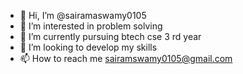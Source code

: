 - 👋 Hi, I’m @sairamaswamy0105
- 👀 I’m interested in problem solving 
- 🌱 I’m currently pursuing btech cse 3 rd year
- 💞️ I’m looking to develop my skills 
- 📫 How to reach me sairamswamy0105@gmail.com

<!---
sairamaswamy0105/sairamaswamy0105 is a ✨ special ✨ repository because its `README.md` (this file) appears on your GitHub profile.
You can click the Preview link to take a look at your changes.
--->
